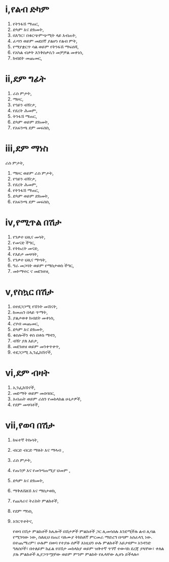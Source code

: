 # i,የልብ ድካም
1. የትንፋሽ ማጠር,
2. ድካም እና ድክመት,
3. በእግር፣ በቁርጭምጭሚት ላይ እብጠት,
4. ፈጣን ወይም መደበኛ ያልሆነ የልብ ምት,
5. የማያቋርጥ ሳል ወይም የትንፋሽ ማፍሰሻ,
6. የአካል ብቃት እንቅስቃሴን መቻቻል መቀነስ,
7. ክብደት መጨመር,
# ii,ደም ግፊት
1. ራስ ምታት,
2. ማዞር, 
3. የዓይን ብዥታ,
4. የደረት ሕመም,
5. ትንፋሽ ማጠር,
6. ድካም ወይም ድክመት,
7. የአፍንጫ ደም መፍሰስ,
# iii,ደም ማነስ
ራስ ምታት,
1. ማዞር ወይም ራስ ምታት,
2. የዓይን ብዥታ,
3. የደረት ሕመም,
4. የትንፋሽ ማጠር,
5. ድካም ወይም ድክመት,
6. የአፍንጫ ደም መፍሰስ,
# iv,የሚጥል በሽታ
1. የንቃተ ህሊና መሳት,
2. የመናድ ችግር,
3. የትኩረት መናድ,
4. የእይታ መዛባት,
5. የንቃተ ህሊና ማጣት,
6. ግራ መጋባት ወይም የማስታወስ ችግር,
7. መኮማተር ና መደንዘዝ,
# v,የስኳር በሽታ
1. በተደጋጋሚ የሽንት መሽናት,
2. ከመጠን በላይ ጥማት,
3. ያልታወቀ ክብደት መቀነስ,
4. ረሃብ መጨመር,
5. ድካም እና ድክመት,
6. ቁስሎችን ቀስ በቀስ ማዳን,
7. ብዥ ያለ እይታ,
8. መደንዘዝ ወይም መንቀጥቀጥ,
9. ተደጋጋሚ ኢንፌክሽኖች,
# vi,ደም ብዛት
1. ኢንፌክሽኖች,
2. መድማት ወይም መሰባበር,
3. እብጠት ወይም ራስን የመከላከል ሁኔታዎች,
4. የደም መዛባቶች,
# vii,የወባ በሽታ
1. ከፍተኛ ትኩሳት,
2. ብርድ ብርድ ማለት እና ማላብ ,
3. ራስ ምታት,
4. የጡንቻ እና የመገጣጠሚያ ህመም ,
5. ድካም እና ድክመት,
6. ማቅለሽለሽ እና ማስታወክ,
7. የጨጓራና ትራክት ምልክቶች,
8. የደም ማነስ,
9. አገርጥቶትና,

      የወባ በሽታ ምልክቶች ከሌሎች በሽታዎች ምልክቶች ጋር ሊመሳሰሉ እንደሚችሉ ልብ ሊባል የሚገባው ነው, ስለዚህ በጤና ባለሙያ ትክክለኛ ምርመራ ማድረግ በጣም አስፈላጊ ነው. በተጨማሪም፣ ሁሉም በወባ የተያዙ ሰዎች እነዚህን ሁሉ ምልክቶች አይታዩም። አንዳንድ ግለሰቦች፣ በተለይም ከፊል የበሽታ መከላከያ ወይም ዝቅተኛ ጥገኛ ተውሳክ ደረጃ ያላቸው፣ ቀለል ያሉ ምልክቶች ሊያጋጥሟቸው ወይም ምንም ምልክት የሌላቸው ሊሆኑ ይችላሉ።

